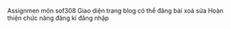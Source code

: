 Assignmen môn sof308 
Giao diện trang blog có thể đăng bài xoá sửa
Hoàn thiện chức năng đăng kí đăng nhập
 
 
